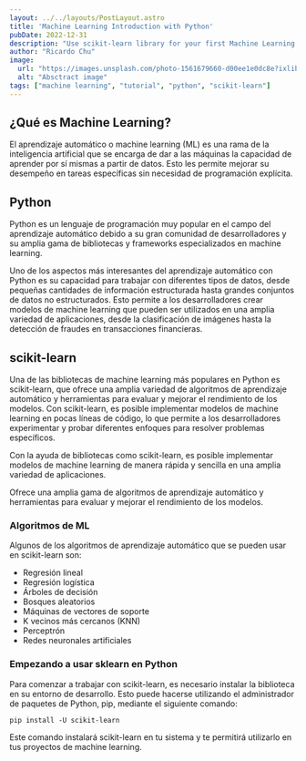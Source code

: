 ```yaml
---
layout: ../../layouts/PostLayout.astro
title: 'Machine Learning Introduction with Python'
pubDate: 2022-12-31
description: "Use scikit-learn library for your first Machine Learning algorithm."
author: "Ricardo Chu"
image:
  url: "https://images.unsplash.com/photo-1561679660-d00ee1e0dc8e?ixlib=rb-4.0.3&ixid=MnwxMjA3fDB8MHxwaG90by1wYWdlfHx8fGVufDB8fHx8&auto=format&fit=crop&w=1964&q=80"
  alt: "Absctract image"
tags: ["machine learning", "tutorial", "python", "scikit-learn"]
---
```


## ¿Qué es Machine Learning? 

El aprendizaje automático o machine learning (ML) es una rama de la inteligencia artificial que se encarga de dar a las máquinas la capacidad de aprender por sí mismas a partir de datos. Esto les permite mejorar su desempeño en tareas específicas sin necesidad de programación explícita.

## Python
Python es un lenguaje de programación muy popular en el campo del aprendizaje automático debido a su gran comunidad de desarrolladores y su amplia gama de bibliotecas y frameworks especializados en machine learning.

Uno de los aspectos más interesantes del aprendizaje automático con Python es su capacidad para trabajar con diferentes tipos de datos, desde pequeñas cantidades de información estructurada hasta grandes conjuntos de datos no estructurados. Esto permite a los desarrolladores crear modelos de machine learning que pueden ser utilizados en una amplia variedad de aplicaciones, desde la clasificación de imágenes hasta la detección de fraudes en transacciones financieras.

## scikit-learn

Una de las bibliotecas de machine learning más populares en Python es scikit-learn, que ofrece una amplia variedad de algoritmos de aprendizaje automático y herramientas para evaluar y mejorar el rendimiento de los modelos. Con scikit-learn, es posible implementar modelos de machine learning en pocas líneas de código, lo que permite a los desarrolladores experimentar y probar diferentes enfoques para resolver problemas específicos.

Con la ayuda de bibliotecas como scikit-learn, es posible implementar modelos de machine learning de manera rápida y sencilla en una amplia variedad de aplicaciones.

Ofrece una amplia gama de algoritmos de aprendizaje automático y herramientas para evaluar y mejorar el rendimiento de los modelos.

### Algoritmos de ML

Algunos de los algoritmos de aprendizaje automático que se pueden usar en scikit-learn son:

* Regresión lineal
* Regresión logística
* Árboles de decisión
* Bosques aleatorios
* Máquinas de vectores de soporte
* K vecinos más cercanos (KNN)
* Perceptrón
* Redes neuronales artificiales

### Empezando a usar sklearn en Python

Para comenzar a trabajar con scikit-learn, es necesario instalar la biblioteca en su entorno de desarrollo. Esto puede hacerse utilizando el administrador de paquetes de Python, pip, mediante el siguiente comando:

~~~
pip install -U scikit-learn
~~~

Este comando instalará scikit-learn en tu sistema y te permitirá utilizarlo en tus proyectos de machine learning.